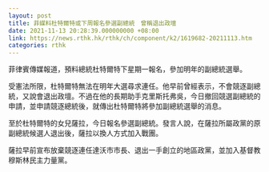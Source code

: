 ```yaml
---
layout: post
title: 菲媒料杜特爾特或下周報名參選副總統　曾稱退出政壇
date: 2021-11-13 20:28:39.000000000 +08:00
link: https://news.rthk.hk/rthk/ch/component/k2/1619682-20211113.htm
categories: rthk
---
```


菲律賓傳媒報道，預料總統杜特爾特下星期一報名，參加明年的副總統選舉。

受憲法所限，杜特爾特無法在明年大選尋求連任。他早前曾經表示，不會競逐副總統，又說會退出政壇。不過在他的長期助手克里斯托弗吳，今日撤回競選副總統的申請，並申請競逐總統後，就傳出杜特爾特將參加副總統選舉的消息。

至於杜特爾特的女兒薩拉，今日報名參選副總統。發言人說，在薩拉所屬政黨的原副總統候選人退出後，薩拉以換人方式加入戰團。

薩拉早前宣布放棄競逐連任達沃市市長、退出一手創立的地區政黨，並加入基督教穆斯林民主力量黨。
